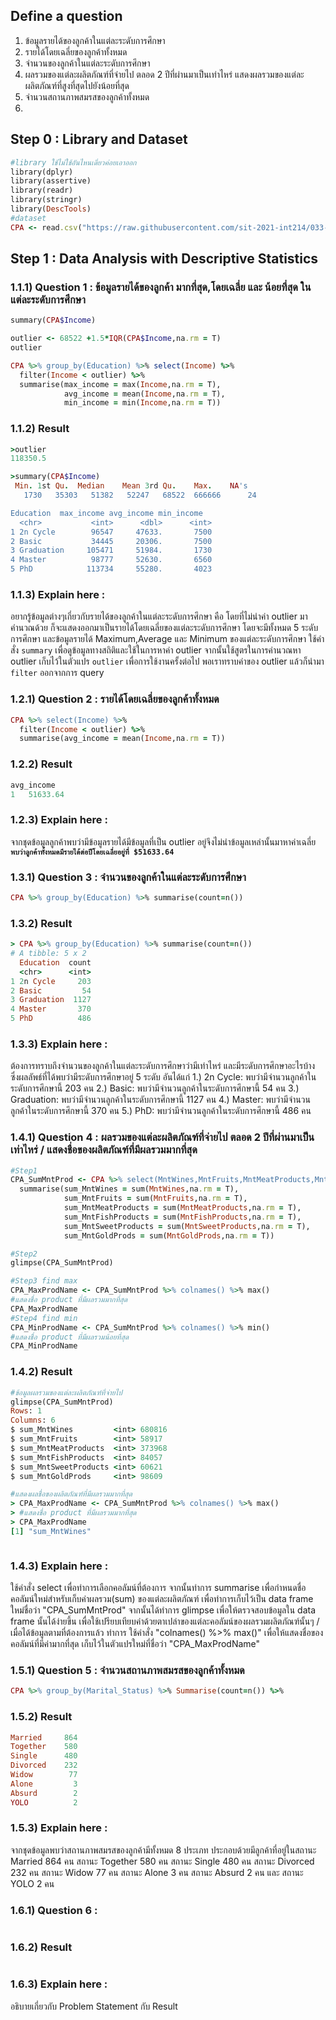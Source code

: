 ## Define a question

1. ข้อมูลรายได้ของลูกค้าในแต่ละระดับการศึกษา
2. รายได้โดยเฉลี่ยของลูกค้าทั้งหมด
3. จำนวนของลูกค้าในแต่ละระดับการศึกษา
4. ผลรวมของแต่ละผลิตภัณฑ์ที่จ่ายไป ตลอด 2 ปีที่ผ่านมาเป็นเท่าไหร่ แสดงผลรวมของแต่ละผลิตภัณฑ์ที่สูงที่สุดไปยังน้อยที่สุด
5. จำนวนสถานภาพสมรสของลูกค้าทั้งหมด
6.


## Step 0 : Library and Dataset

```ruby
#library ใช้ไม่ใช้อันไหนเดี๋ยวค่อยเอาออก
library(dplyr)
library(assertive)
library(readr)
library(stringr)
library(DescTools)
#dataset
CPA <- read.csv("https://raw.githubusercontent.com/sit-2021-int214/033-Customer-Personality-Analysis/main/midterm_assignment/CPA_cleaned.csv")
```

## Step 1 : Data Analysis with Descriptive Statistics

### 1.1.1) Question 1 : ข้อมูลรายได้ของลูกค้า มากที่สุด,โดยเฉลี่ย และ น้อยที่สุด ในแต่ละระดับการศึกษา

```ruby
summary(CPA$Income)

outlier <- 68522 +1.5*IQR(CPA$Income,na.rm = T)
outlier

CPA %>% group_by(Education) %>% select(Income) %>% 
  filter(Income < outlier) %>%
  summarise(max_income = max(Income,na.rm = T),
            avg_income = mean(Income,na.rm = T),
            min_income = min(Income,na.rm = T))
```

###  1.1.2) Result

```ruby
>outlier
118350.5

>summary(CPA$Income)
 Min. 1st Qu.  Median    Mean 3rd Qu.    Max.    NA's 
   1730   35303   51382   52247   68522  666666      24 

Education  max_income avg_income min_income
  <chr>           <int>      <dbl>      <int>
1 2n Cycle        96547     47633.       7500
2 Basic           34445     20306.       7500
3 Graduation     105471     51984.       1730
4 Master          98777     52630.       6560
5 PhD            113734     55280.       4023
```

### 1.1.3) Explain here :
อยากรู้ข้อมูลต่างๆเกี่ยวกับรายได้ของลูกค้าในแต่ละระดับการศึกษา คือ โดยที่ไม่นำค่า outlier มาคำนวณด้วย ก็จะแสดงออกมาเป็นรายได้โดยเฉลี่ยของแต่ละระดับการศึกษา โดยจะมีทั้งหมด 5 ระดับการศึกษา และข้อมูลรายได้ Maximum,Average และ Minimum ของแต่ละระดับการศึกษา ใช้คำสั่ง `summary` เพื่อดูข้อมูลทางสถิติและใช้ในการหาค่า outlier จากนั้นใช้สูตรในการคำนวณหา outlier เก็บไว้ในตัวแปร `outlier` เพื่อการใช้งานครั้งต่อไป
พอเราทราบค่าของ outlier แล้วก็นำมา `filter` ออกจากการ query

### 1.2.1) Question 2 : รายได้โดยเฉลี่ยของลูกค้าทั้งหมด

```ruby
CPA %>% select(Income) %>% 
  filter(Income < outlier) %>%
  summarise(avg_income = mean(Income,na.rm = T))            

```

### 1.2.2) Result

```ruby
avg_income
1   51633.64
```
### 1.2.3) Explain here :
จากชุดข้อมูลลูกค้าพบว่ามีข้อมูลรายได้มีข้อมูลที่เป็น outlier อยู่จึงไม่นำข้อมูลเหล่านั้นมาหาค่าเฉลี่ย <br>
<b>`พบว่าลูกค้าทั้งหมดมีรายได้ต่อปีโดยเฉลี่ยอยู่ที่ $51633.64`</b>

### 1.3.1) Question 3 : จำนวนของลูกค้าในแต่ละระดับการศึกษา

```ruby
CPA %>% group_by(Education) %>% summarise(count=n())
```

### 1.3.2) Result

```ruby
> CPA %>% group_by(Education) %>% summarise(count=n())
# A tibble: 5 x 2
  Education  count
  <chr>      <int>
1 2n Cycle     203
2 Basic         54
3 Graduation  1127
4 Master       370
5 PhD          486
```
### 1.3.3) Explain here :
ต้องการทราบถึงจำนวนของลูกค้าในแต่ละระดับการศึกษาว่ามีเท่าไหร่ และมีระดับการศึกษาอะไรบ้าง ซึ่งผลลัพธ์ที่ได้พบว่ามีระดับการศึกษาอยู่ 5 ระดับ อันได้แก่
1.) 2n Cycle: พบว่ามีจำนวนลูกค้าในระดับการศึกษานี้    203 คน
2.) Basic: พบว่ามีจำนวนลูกค้าในระดับการศึกษานี้        54 คน
3.) Graduation: พบว่ามีจำนวนลูกค้าในระดับการศึกษานี้ 1127 คน
4.) Master: พบว่ามีจำนวนลูกค้าในระดับการศึกษานี้      370 คน
5.) PhD: พบว่ามีจำนวนลูกค้าในระดับการศึกษานี้         486 คน

### 1.4.1) Question 4 : ผลรวมของแต่ละผลิตภัณฑ์ที่จ่ายไป ตลอด 2 ปีที่ผ่านมาเป็นเท่าไหร่ / แสดงชื่อของผลิตภัณฑ์ที่มีผลรวมมากที่สุด

```ruby
#Step1
CPA_SumMntProd <- CPA %>% select(MntWines,MntFruits,MntMeatProducts,MntFishProducts,MntSweetProducts,MntGoldProds)%>% 
  summarise(sum_MntWines = sum(MntWines,na.rm = T),
            sum_MntFruits = sum(MntFruits,na.rm = T),
            sum_MntMeatProducts = sum(MntMeatProducts,na.rm = T),
            sum_MntFishProducts = sum(MntFishProducts,na.rm = T),
            sum_MntSweetProducts = sum(MntSweetProducts,na.rm = T),
            sum_MntGoldProds = sum(MntGoldProds,na.rm = T))

#Step2
glimpse(CPA_SumMntProd)                 

#Step3 find max
CPA_MaxProdName <- CPA_SumMntProd %>% colnames() %>% max()
#แสดงชื่อ product ที่มีผลรวมมากที่สุด
CPA_MaxProdName
#Step4 find min
CPA_MinProdName <- CPA_SumMntProd %>% colnames() %>% min()
#แสดงชื่อ product ที่มีผลรวมน้อยที่สุด
CPA_MinProdName
```

### 1.4.2) Result

```ruby
#ข้อมูลผลรวมของแต่ละผลิตภัณฑ์ที่จ่ายไป
glimpse(CPA_SumMntProd)                 
Rows: 1
Columns: 6
$ sum_MntWines         <int> 680816
$ sum_MntFruits        <int> 58917
$ sum_MntMeatProducts  <int> 373968
$ sum_MntFishProducts  <int> 84057
$ sum_MntSweetProducts <int> 60621
$ sum_MntGoldProds     <int> 98609

#แสดงผลชื่อของผลิตภัณฑ์ที่มีผลรวมมากที่สุด
> CPA_MaxProdName <- CPA_SumMntProd %>% colnames() %>% max()
> #แสดงชื่อ product ที่มีผลรวมมากที่สุด
> CPA_MaxProdName
[1] "sum_MntWines"



```

### 1.4.3) Explain here :
ใช้คำสั่ง select เพื่อทำการเลือกคอลัมน์ที่ต้องการ จากนั้นทำการ summarise เพื่อกำหนดชื่อคอลัมน์ใหม่สำหรับเก็บค่าผลรวม(sum) ของแต่ละผลิตภัณฑ์ เพื่อทำการเก็บไว้เป็น data frame ใหม่ชื่อว่า "CPA_SumMntProd" จากนั้นได้ทำการ glimpse เพื่อให้ตรวจสอบข้อมูลใน data frame นั้นได้ง่ายขึ้น เพื่อใช้เปรียบเทียบค่าด้วยตาเปล่าของแต่ละคอลัมน์ของผลรวมผลิตภัณฑ์นั้นๆ / เมื่อได้ข้อมูลตามที่ต้องการแล้ว ทำการ ใช้คำสั่ง "colnames() %>% max()" เพื่อให้แสดงชื่อของคอลัมน์ที่มีค่ามากที่สุด เก็บไว้ในตัวแปรใหม่ที่ชื่อว่า "CPA_MaxProdName" 

### 1.5.1) Question 5 : จำนวนสถานภาพสมรสของลูกค้าทั้งหมด

```ruby
CPA %>% group_by(Marital_Status) %>% Summarise(count=n()) %>%
```

### 1.5.2) Result

```ruby
Married     864
Together    580
Single      480
Divorced    232
Widow        77
Alone         3
Absurd        2
YOLO          2
```
### 1.5.3) Explain here :
จากชุดข้อมูลพบว่าสถานภาพสมรสของลูกค้ามีทั้งหมด 8 ประเภท ประกอบด้วยมีลูกค้าที่อยู่ในสถานะ Married 864 คน สถานะ Together 580 คน สถานะ Single 480 คน สถานะ Divorced 232 คน สถานะ Widow 77 คน สถานะ Alone 3 คน สถานะ Absurd 2 คน และ สถานะ YOLO 2 คน

### 1.6.1) Question 6 : 

```ruby

```

### 1.6.2) Result

```ruby

```
### 1.6.3) Explain here :
อธิบายเกี่ยวกับ Problem Statement กับ Result  

